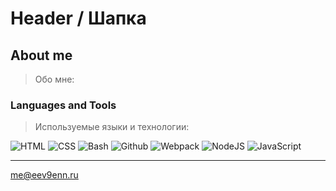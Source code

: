 # Header / Шапка

## About me
>Обо мне:

### Languages and Tools 
>Используемые языки и технологии:

![HTML](https://img.shields.io/badge/-HTML-090909?style=for-the-badge&logo=html5)
![CSS](https://img.shields.io/badge/-CSS-090909?style=for-the-badge&logo=css3)
![Bash](https://img.shields.io/badge/-Bash-090909?style=for-the-badge&logo=gnu-bash)
![Github](https://img.shields.io/badge/-Github-090909?style=for-the-badge&logo=Github)
![Webpack](https://img.shields.io/badge/-Webpack-090909?style=for-the-badge&logo=Webpack)
![NodeJS](https://img.shields.io/badge/-NodeJS-090909?style=for-the-badge&logo=nodedotjs)
![JavaScript](https://img.shields.io/badge/-JavaScript-090909?style=for-the-badge&logo=JavaScript&logoColor=E9D54D)




***
<me@eev9enn.ru>